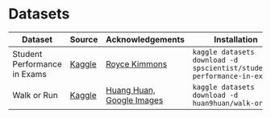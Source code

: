 # Datasets

Dataset | Source | Acknowledgements | Installation
---|---|---|---
Student Performance in Exams | [Kaggle](https://www.kaggle.com/spscientist/students-performance-in-exams) | [Royce Kimmons](http://roycekimmons.com/tools/generated_data/exams) | `kaggle datasets download -d spscientist/students-performance-in-exams`
Walk or Run | [Kaggle](https://www.kaggle.com/huan9huan/walk-or-run) | [Huang Huan, Google Images](https://www.kaggle.com/huan9huan/walk-or-run/home) | `kaggle datasets download -d huan9huan/walk-or-run`
